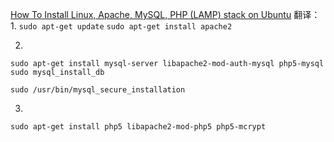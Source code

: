 [How To Install Linux, Apache, MySQL, PHP (LAMP) stack on Ubuntu](https://www.digitalocean.com/community/tutorials/how-to-install-linux-apache-mysql-php-lamp-stack-on-ubuntu)
翻译：
1. 
`sudo apt-get update`
`sudo apt-get install apache2`

2.
<!-- 安装mysql -->
`sudo apt-get install mysql-server libapache2-mod-auth-mysql php5-mysql`
`sudo mysql_install_db`
<!-- 安装向导 -->
`sudo /usr/bin/mysql_secure_installation`

3.
`sudo apt-get install php5 libapache2-mod-php5 php5-mcrypt`
